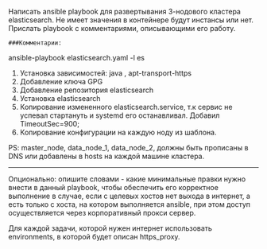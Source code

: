 Написать ansible playbook для развертывания 3-нодового кластера elasticsearch. 
Не имеет значения в контейнере будут инстансы или нет. Прислать playbook с комментариями, описывающими его работу.

    ###Комментарии:

ansible-playbook elasticsearch.yaml -l es

1. Установка зависимостей: java , apt-transport-https
2. Добавление ключа GPG
3. Добавление репозитория elasticsearch
4. Установка elasticsearch
5. Копирование измененного elasticsearch.service, т.к сервис не успевал стартануть и systemd его останавливал.
    Добавил TimeoutSec=900;
6. Копирование конфигурации на каждую ноду из шаблона.

PS: master_node, data_node_1, data_node_2, должны быть прописаны в DNS или добавлены в hosts на каждой машине кластера.
___
Опционально: опишите словами - какие минимальные правки нужно внести в данный playbook, чтобы обеспечить его корректное выполнение в случае, если с целевых хостов нет выхода в интернет, а есть только с хоста, на котором выполняется ansible, при этом доступ осуществляется через корпоративный прокси сервер.

Для каждой задачи, которой нужен интернет использовать environments, в которой будет описан https_proxy.
